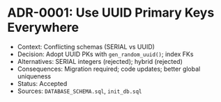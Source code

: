 # ADR-0001: Use UUID Primary Keys Everywhere

- Context: Conflicting schemas (SERIAL vs UUID)
- Decision: Adopt UUID PKs with `gen_random_uuid()`; index FKs
- Alternatives: SERIAL integers (rejected); hybrid (rejected)
- Consequences: Migration required; code updates; better global uniqueness
- Status: Accepted
- Sources: `DATABASE_SCHEMA.sql`, `init_db.sql`

